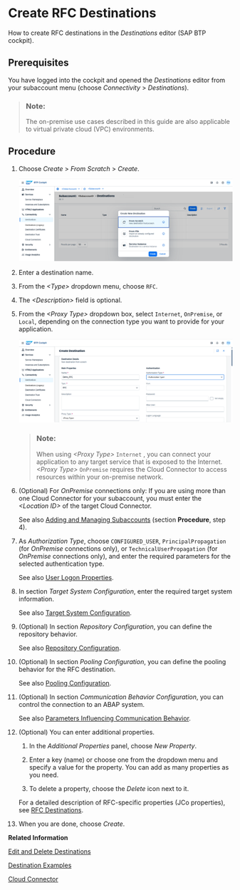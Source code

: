 <!-- loio9b3cc683cca944bd98346bef3181630e -->

# Create RFC Destinations

How to create RFC destinations in the *Destinations* editor \(SAP BTP cockpit\).



## Prerequisites

You have logged into the cockpit and opened the *Destinations* editor from your subaccount menu \(choose *Connectivity* \> *Destinations*\).

> ### Note:  
> The on-premise use cases described in this guide are also applicable to virtual private cloud \(VPC\) environments.



<a name="loio9b3cc683cca944bd98346bef3181630e__steps_j4g_jfb_pn"/>

## Procedure

1.  Choose *Create* \> *From Scratch* \> *Create*.

    ![](images/CS_Destinations_Create_From_Scratch_b6be459.png)

2.  Enter a destination name.

3.  From the *<Type\>* dropdown menu, choose `RFC`.

4.  The *<Description\>* field is optional.

5.  From the *<Proxy Type\>* dropdown box, select `Internet`, `OnPremise`, or `Local`, depending on the connection type you want to provide for your application.

    ![](images/CS_Destinations_Create_From_Scratch_RFC_8e8b532.png)

    > ### Note:  
    > When using *<Proxy Type\>* `Internet` , you can connect your application to any target service that is exposed to the Internet. *<Proxy Type\>* `OnPremise` requires the Cloud Connector to access resources within your on-premise network.

6.  \(Optional\) For *OnPremise* connections only: If you are using more than one Cloud Connector for your subaccount, you must enter the *<Location ID\>* of the target Cloud Connector.

    See also [Adding and Managing Subaccounts](adding-and-managing-subaccounts-f16df12.md) \(section **Procedure**, step 4\).

7.  As *Authorization Type*, choose `CONFIGURED_USER`, `PrincipalPropagation` \(for *OnPremise* connections only\), or `TechnicalUserPropagation` \(for *OnPremise* connections only\), and enter the required parameters for the selected authentication type.

    See also [User Logon Properties](user-logon-properties-8b1e1c3.md).

8.  In section *Target System Configuration*, enter the required target system information.

    See also [Target System Configuration](target-system-configuration-ab6eac9.md).

9.  \(Optional\) In section *Repository Configuration*, you can define the repository behavior.

    See also [Repository Configuration](repository-configuration-4c4b83b.md).

10. \(Optional\) In section *Pooling Configuration*, you can define the pooling behavior for the RFC destination.

    See also [Pooling Configuration](pooling-configuration-7add680.md).

11. \(Optional\) In section *Communication Behavior Configuration*, you can control the connection to an ABAP system.

    See also [Parameters Influencing Communication Behavior](parameters-influencing-communication-behavior-cce126a.md).

12. \(Optional\) You can enter additional properties.

    1.  In the *Additional Properties* panel, choose *New Property*.

    2.  Enter a key \(name\) or choose one from the dropdown menu and specify a value for the property. You can add as many properties as you need.

    3.  To delete a property, choose the *Delete* icon next to it.


    For a detailed description of RFC-specific properties \(JCo properties\), see [RFC Destinations](rfc-destinations-238d027.md).

13. When you are done, choose *Create*.


**Related Information**  


[Edit and Delete Destinations](edit-and-delete-destinations-372dee2.md "How to edit and delete destinations in the Destinations editor (SAP BTP cockpit).")

[Destination Examples](destination-examples-3a2d575.md "Find configuration examples for HTTP and RFC destinations in SAP BTP, using different authentication types.")

[Cloud Connector](cloud-connector-e6c7616.md "Learn more about the Cloud Connector: features, scenarios and setup.")

